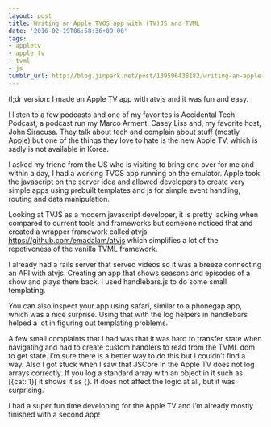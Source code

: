 ```yaml
---
layout: post
title: Writing an Apple TVOS app with (TV)JS and TVML
date: '2016-02-19T06:58:36+09:00'
tags:
- appletv
- apple tv
- tvml
- js
tumblr_url: http://blog.jinpark.net/post/139596438182/writing-an-apple-tvos-app-with-tvjs-and-tvml
---
```

tl;dr version: I made an Apple TV app with atvjs and it was fun and easy.

I listen to a few podcasts and one of my favorites is Accidental Tech Podcast, a podcast run my Marco Arment, Casey Liss and, my favorite host, John Siracusa. They talk about tech and complain about stuff (mostly Apple) but one of the things they love to hate is the new Apple TV, which is sadly is not available in Korea.

I asked my friend from the US who is visiting to bring one over for me and within a day, I had a working TVOS app running on the emulator. Apple took the javascript on the server idea and allowed developers to create very simple apps using prebuilt templates and js for simple event handling, routing and data manipulation.

Looking at TVJS as a modern javascript developer, it is pretty lacking when compared to current tools and frameworks but someone noticed that and created a wrapper framework called atvjs https://github.com/emadalam/atvjs which simplifies a lot of the repetiveness of the vanilla TVML framework.

I already had a rails server that served videos so it was a breeze connecting an API with atvjs. Creating an app that shows seasons and episodes of a show and plays them back. I used handlebars.js to do some small templating.

You can also inspect your app using safari, similar to a phonegap app, which was a nice surprise. Using that with the log helpers in handlebars helped a lot in figuring out templating problems.

A few small complaints that I had was that it was hard to transfer state when navigating and had to create custom handlers to read from the TVML dom to get state. I’m sure there is a better way to do this but I couldn’t find a way. Also I got stuck when I saw that JSCore in the Apple TV does not log arrays correctly. If you log a standard array with an object in it such as [{cat: 1}] it shows it as {}. It does not affect the logic at all, but it was surprising.

I had a super fun time developing for the Apple TV and I’m already mostly finished with a second app!
